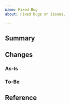 ```yaml
---
name: Fixed Bug
about: Fixed bugs or issues.

---
```

## Summary

## Changes
### As-Is

### To-Be

## Reference